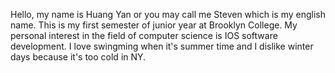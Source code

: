 Hello, my name is Huang Yan or you may call me Steven which is my english name.
This is my first semester of junior year at Brooklyn College.
My personal interest in the field of computer science is IOS software development.
I love swingming when it's summer time and I dislike winter days because it's too cold in NY.
